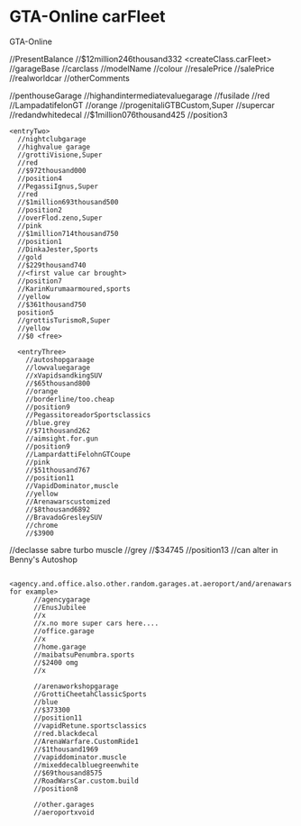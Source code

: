 # GTA-Online carFleet
GTA-Online

//PresentBalance
//$12million246thousand332
<createClass.carFleet>
//garageBase
  //carclass
  //modelName
  //colour
  //resalePrice
  //salePrice
  //realworldcar
  //otherComments

  <entryOne>
    //penthouseGarage
    //highandintermediatevaluegarage
    //fusilade
      //red
    //LampadatifelonGT
      //orange
    //progenitaliGTBCustom,Super
      //supercar
      //redandwhitedecal
      //$1million076thousand425
      //position3
    
    <entryTwo>
      //nightclubgarage
      //highvalue garage
      //grottiVisione,Super
      //red
      //$972thousand000
      //position4
      //PegassiIgnus,Super
      //red
      //$1million693thousand500
      //position2
      //overFlod.zeno,Super
      //pink
      //$1million714thousand750
      //position1
      //DinkaJester,Sports
      //gold
      //$229thousand740
      //<first value car brought>
      //position7  
      //KarinKurumaarmoured,sports
      //yellow
      //$361thousand750
      position5
      //grottisTurismoR,Super
      //yellow
      //$0 <free>
      
      <entryThree>
        //autoshopgaraage
        //lowvaluegarage
        //xVapidsandkingSUV
        //$65thousand800
        //orange
        //borderline/too.cheap
        //position9
        //PegassitoreadorSportsclassics
        //blue.grey
        //$71thousand262
        //aimsight.for.gun
        //position9
        //LampardattiFelohnGTCoupe
        //pink
        //$51thousand767
        //position11
        //VapidDominator,muscle
        //yellow
        //Arenawarscustomized
        //$8thousand6892
        //BravadoGresleySUV
        //chrome
        //$3900
//declasse sabre turbo muscle
//grey
//$34745
//position13
//can alter in Benny's Autoshop
        
        <agency.and.office.also.other.random.garages.at.aeroport/and/arenawars for example>
          //agencygarage
          //EnusJubilee
          //x
          //x.no more super cars here....
          //office.garage
          //x
          //home.garage
          //maibatsuPenumbra.sports
          //$2400 omg
          //x
          
          //arenaworkshopgarage
          //GrottiCheetahClassicSports
          //blue
          //$373300
          //position11
          //vapidRetune.sportsclassics
          //red.blackdecal
          //ArenaWarfare.CustomRide1
          //$1thousand1969
          //vapiddominator.muscle
          //mixeddecalbluegreenwhite
          //$69thousand8575
          //RoadWarsCar.custom.build
          //position8
          
          //other.garages
          //aeroportxvoid
          
